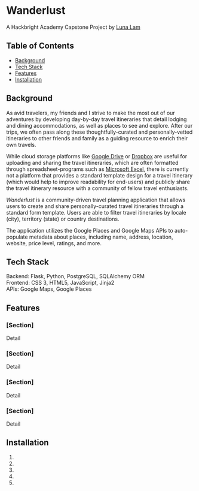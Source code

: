 # **Wanderlust**
A Hackbright Academy Capstone Project by [Luna Lam](https://github.com/lunaxlam)

## **Table of Contents**
* [Background](https://github.com/lunaxlam/wanderlust-travel-planner#background)
* [Tech Stack](https://github.com/lunaxlam/wanderlust-travel-planner#tech-stack) 
* [Features](https://github.com/lunaxlam/wanderlust-travel-planner#features)
* [Installation](https://github.com/lunaxlam/wanderlust-travel-planner#installation)

## **Background**
As avid travelers, my friends and I strive to make the most out of our adventures by developing day-by-day travel itineraries that detail lodging and dining accommodations, as well as places to see and explore. After our trips, we often pass along these thoughtfully-curated and personally-vetted itineraries to other friends and family as a guiding resource to enrich their own travels. 

While cloud storage platforms like [Google Drive](https://drive.google.com/) or [Dropbox](https://www.dropbox.com/) are useful for uploading and sharing the travel itineraries, which are often formatted through spreadsheet-programs such as [Microsoft Excel](https://www.microsoft.com/en-us/microsoft-365/excel), there is currently not a platform that provides a standard template design for a travel itinerary (which would help to improve readability for end-users) and publicly share the travel itinerary resource with a community of fellow travel enthusiasts. 

*Wanderlust* is a community-driven travel planning application that allows users to create and share personally-curated travel itineraries through a standard form template. Users are able to filter travel itineraries by locale (city), territory (state) or country destinations.

The application utilizes the Google Places and Google Maps APIs to auto-populate metadata about places, including name, address, location, website, price level, ratings, and more.

## **Tech Stack**
Backend: Flask, Python, PostgreSQL, SQLAlchemy ORM<br />
Frontend: CSS 3, HTML5, JavaScript, Jinja2<br/> 
APIs: Google Maps, Google Places

## **Features**
### [Section]
Detail <br />

### [Section]
Detail <br />

### [Section]
Detail <br /> 

### [Section]
Detail <br /> 

## **Installation**
1.
2.
3.
4.
5.

